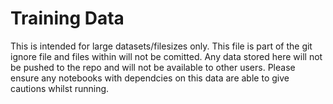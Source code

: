 # Training Data
 
This is intended for large datasets/filesizes only. This file is part of the git ignore file and files within will not be comitted.
Any data stored here will not be pushed to the repo and will not be available to other users.
Please ensure any notebooks with dependcies on this data are able to give cautions whilst running.